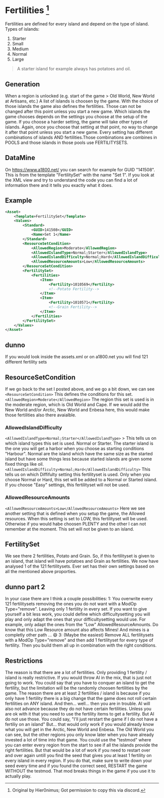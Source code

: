 # Fertilities [^1]
Fertilities are defined for every island and depend on the type of island.
Types of islands:
1. Starter
2. Small
3. Medium
4. Normal
5. Large
>A starter island for example always has potatoes and oil.
## Generation
When a region is unlocked (e.g. start of the game > Old World, New World at Artisans, etc.) A list of islands is choosen by the game. With the choice of those islands the game also defines the fertilities. Those can not be changed after this point unless you start a new game. 
Which islands the game chooses depends on the settings you choose at the setup of the game. If you choose a harder setting, the game will take other types of islands. Again, once you choose that setting at that point, no way to change it after that point unless you start a new game.
Every setting has different combinations of islands AND fertilities.Those combinations are combines in POOLS and those islands in those pools use FERTILITYSETS.
## DataMine
On https://www.a1800.net/ you can search for example for GUID "141508". This is from the template "FertilitySet" with the name "Set 1".
If you look at the XML view and try to understand the code you can find a lot of information there and it tells you exactly what it does.
## Example
```xml
<Asset>
    <Template>FertilitySet</Template>
    <Values>
        <Standard>
            <GUID>141508</GUID>
            <Name>Set 1</Name>
        </Standard>
        <ResourceSetCondition>
            <AllowedRegion>Moderate</AllowedRegion>
            <AllowedIslandType>Normal;Starter</AllowedIslandType>
            <AllowedIslandDifficulty>Normal;Hard</AllowedIslandDifficulty>
            <AllowedResourceAmounts>Low</AllowedResourceAmounts>
        </ResourceSetCondition>
        <FertilitySet>
            <Fertilities>
                <Item>
                    <Fertility>1010569</Fertility>
                    <!--Potato Fertility-->
                </Item>
                <Item>
                    <Fertility>1010571</Fertility>
                    <!--Grain Fertility-->
                </Item>
            </Fertilities>
        </FertilitySet>
    </Values>
</Asset>
```
## dunno
If you would look inside the assets.xml or on a1800.net you will find 121 different fertility sets
## ResourceSetCondition
If we go back to the set I posted above, and we go a bit down, we can see `<ResourceSetCondition>`
This defines the conditions for this set. 
`<AllowedRegion>Moderate</AllowedRegion>` The region this set is used is in the moderate region, which is Old World and Cape. If we would add the New World and/or Arctic, New World and Enbesa here, this would make those fertilities also there avaialble. 
### AllowedIslandDifficulty
`<AllowedIslandType>Normal;Starter</AllowedIslandType>` > This tells us on which island types this set is used. Normal or Starter. The starter island is the one you will get a harbor when you choose as starting conditions "Harbour". Normal are the island which have the same size as the started island but have some things less because started islands are given some fixed things like oil.
`<AllowedIslandDifficulty>Normal;Hard</AllowedIslandDifficulty>` This tells us on which Diffifulty setting this fertilityset is used. Only when you choose Normal or Hard, this set will be added to a Normal or Started island. If you choose "Easy" settings, this fertilityset will not be used.
### AllowedResourceAmounts
`<AllowedResourceAmounts>Low</AllowedResourceAmounts>` Here we see another setting that is defined when you setup the game, the Allowed resources. When this setting is set to LOW, this fertilityset will be used. Otherwise if you would habe choosen PLENTY and the other I can not remember at the moment. This set will not be given to an island.
 ## FertilitySet
We see there 2 fertilities, Potato and Grain.
So, if this fertilityset is given to an island, that island will have potatoes and Grain as fertilities.
We now have analysed 1 of the 121 fertilitysets. Ever set has their own settings based on all the mentioned above proporties.
## dunno part 2
In your case there are I think a couple possibilities:
1: You overwrite every 121 fertilitysets removing the ones you do not want with a ModOp Type="remove". Leaving only 1  fertility in every set.
If you want to give yourself a bit less work, you could define which difficultysetting you will play and only adapt the ones that your difficultysetting would use. For example, only adapt the ones from the "Low" AllowedResourceAmounts. Do know that this Low Resource amount also affects Mines! And mines is a completly other path ... 😄
3: (Maybe the easiest) Remove ALL fertilitysets with a ModOp Type="remove" and then add 1 fertilityset for every type of fertility. Then you build them all up in combination with the right conditions.
## Restrictions
The reason is that there are a lot of fertilities. Only providing 1 fertility / island is really restrictive. If you would throw AI in the mix, that is just not going to work.
You could say that you have to conquer an island to get the fertility, but the limitation will be the randomly choosen fertilities by the game.
The reason there are at least 2 fertilities / island is because if you only have 1 fertility there is a big change that the game does not roll certain fertilities on ANY island.
And then... well... then you are in trouble. AI will also not advance because they do not have certain fertilities.
Unless you are ok with it that you need to use the fertility items to get a fertility. But AI do not use those.
You could say, "I'll just rerstart the game if I do not have a fertiliy on an island"
But... that would only work if you would already know what you will get in the Arctic, New World and Enbesa. The Old World you can see, but the other regions you only know later when you have already invested a lot of time into that game. You could use the "testmod" where you can enter every region from the start to see if all the islands provide the right fertilities. But that would be a lot of work if you need to restart over and over again untill you find the seed that gives you at least 1 fertility on every island in every region. If you do that, make sure to write down your seed every time and if you found the correct seed, RESTART the game WITHOUT the testmod. That mod breaks things in the game if you use it to actually play.

[^1]: Original by Hier0nimus; Got permission to copy this via discord.